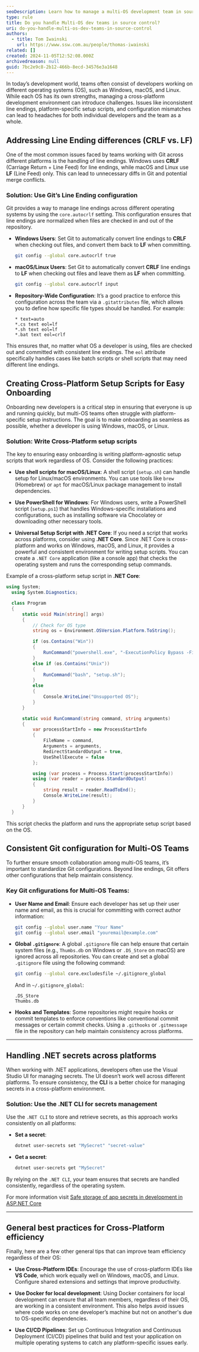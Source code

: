 ```yaml
---
seoDescription: Learn how to manage a multi-OS development team in source control. This article covers best practices for handling line endings (CRLF vs LF), creating cross-platform setup scripts, configuring Git for consistency, and using .NET CLI for secrets management to boost efficiency across Windows, macOS, and Linux.
type: rule
title: Do you handle Multi-OS dev teams in source control?
uri: do-you-handle-multi-os-dev-teams-in-source-control
authors:
  - title: Tom Iwainski
    url: https://www.ssw.com.au/people/thomas-iwainski
related: []
created: 2024-11-05T12:52:08.000Z
archivedreason: null
guid: 7bc2e9c8-2b12-466b-8ecd-34576e3a1648
---
```


In today’s development world, teams often consist of developers working on different operating systems (OS), such as Windows, macOS, and Linux. While each OS has its own strengths, managing a cross-platform development environment can introduce challenges. Issues like inconsistent line endings, platform-specific setup scripts, and configuration mismatches can lead to headaches for both individual developers and the team as a whole.

<!--endintro-->

## Addressing Line Ending differences (CRLF vs. LF)

One of the most common issues faced by teams working with Git across different platforms is the handling of line endings. Windows uses **CRLF** (Carriage Return + Line Feed) for line endings, while macOS and Linux use **LF** (Line Feed) only. This can lead to unnecessary diffs in Git and potential merge conflicts.

### Solution: Use Git’s Line Ending configuration

Git provides a way to manage line endings across different operating systems by using the `core.autocrlf` setting. This configuration ensures that line endings are normalized when files are checked in and out of the repository.

- **Windows Users**: Set Git to automatically convert line endings to **CRLF** when checking out files, and convert them back to **LF** when committing.

  ```bash
  git config --global core.autocrlf true
  ```

- **macOS/Linux Users**: Set Git to automatically convert **CRLF** line endings to **LF** when checking out files and leave them as **LF** when committing.

  ```bash
  git config --global core.autocrlf input
  ```

- **Repository-Wide Configuration**: It’s a good practice to enforce this configuration across the team via a `.gitattributes` file, which allows you to define how specific file types should be handled. For example:

  ```text
  * text=auto
  *.cs text eol=lf
  *.sh text eol=lf
  *.bat text eol=crlf
  ```

This ensures that, no matter what OS a developer is using, files are checked out and committed with consistent line endings. The `eol` attribute specifically handles cases like batch scripts or shell scripts that may need different line endings.

## Creating Cross-Platform Setup Scripts for Easy Onboarding

Onboarding new developers is a critical step in ensuring that everyone is up and running quickly, but multi-OS teams often struggle with platform-specific setup instructions. The goal is to make onboarding as seamless as possible, whether a developer is using Windows, macOS, or Linux.

### Solution: Write Cross-Platform setup scripts

The key to ensuring easy onboarding is writing platform-agnostic setup scripts that work regardless of OS. Consider the following practices:

- **Use shell scripts for macOS/Linux**: A shell script (`setup.sh`) can handle setup for Linux/macOS environments. You can use tools like `brew` (Homebrew) or `apt` for macOS/Linux package management to install dependencies.

- **Use PowerShell for Windows**: For Windows users, write a PowerShell script (`setup.ps1`) that handles Windows-specific installations and configurations, such as installing software via Chocolatey or downloading other necessary tools.

- **Universal Setup Script with .NET Core**: If you need a script that works across platforms, consider using **.NET Core**. Since .NET Core is cross-platform and works on Windows, macOS, and Linux, it provides a powerful and consistent environment for writing setup scripts. You can create a `.NET Core` application (like a console app) that checks the operating system and runs the corresponding setup commands.

Example of a cross-platform setup script in **.NET Core**:

```csharp
using System;
  using System.Diagnostics;

  class Program
  {
      static void Main(string[] args)
      {
          // Check for OS type
          string os = Environment.OSVersion.Platform.ToString();

          if (os.Contains("Win"))
          {
              RunCommand("powershell.exe", "-ExecutionPolicy Bypass -File setup.ps1");
          }
          else if (os.Contains("Unix"))
          {
              RunCommand("bash", "setup.sh");
          }
          else
          {
              Console.WriteLine("Unsupported OS");
          }
      }

      static void RunCommand(string command, string arguments)
      {
          var processStartInfo = new ProcessStartInfo
          {
              FileName = command,
              Arguments = arguments,
              RedirectStandardOutput = true,
              UseShellExecute = false
          };

          using (var process = Process.Start(processStartInfo))
          using (var reader = process.StandardOutput)
          {
              string result = reader.ReadToEnd();
              Console.WriteLine(result);
          }
      }
  }
```

This script checks the platform and runs the appropriate setup script based on the OS.

## Consistent Git configuration for Multi-OS Teams

To further ensure smooth collaboration among multi-OS teams, it’s important to standardize Git configurations. Beyond line endings, Git offers other configurations that help maintain consistency.

### Key Git cnfigurations for Multi-OS Teams:

- **User Name and Email**: Ensure each developer has set up their user name and email, as this is crucial for committing with correct author information:

  ```bash
  git config --global user.name "Your Name"
  git config --global user.email "youremail@example.com"
  ```

- **Global `.gitignore`**: A global `.gitignore` file can help ensure that certain system files (e.g., `Thumbs.db` on Windows or `.DS_Store` on macOS) are ignored across all repositories. You can create and set a global `.gitignore` file using the following command:

  ```bash
  git config --global core.excludesfile ~/.gitignore_global
  ```

  And in `~/.gitignore_global`:

  ```text
  .DS_Store
  Thumbs.db
  ```

- **Hooks and Templates**: Some repositories might require hooks or commit templates to enforce conventions like conventional commit messages or certain commit checks. Using a `.githooks` or `.gitmessage` file in the repository can help maintain consistency across platforms.

---

## Handling .NET secrets across platforms

When working with .NET applications, developers often use the Visual Studio UI for managing secrets. The UI doesn’t work well across different platforms. To ensure consistency, the **CLI** is a better choice for managing secrets in a cross-platform environment.

### Solution: Use the .NET CLI for secrets management

Use the `.NET CLI` to store and retrieve secrets, as this approach works consistently on all platforms:

- **Set a secret**:

  ```bash
  dotnet user-secrets set "MySecret" "secret-value"
  ```

- **Get a secret**:

  ```bash
  dotnet user-secrets get "MySecret"
  ```

By relying on the `.NET CLI`, your team ensures that secrets are handled consistently, regardless of the operating system.

For more information visit [Safe storage of app secrets in development in ASP.NET Core](https://learn.microsoft.com/en-us/aspnet/core/security/app-secrets?view=aspnetcore-8.0&tabs=linux)

---

## General best practices for Cross-Platform efficiency

Finally, here are a few other general tips that can improve team efficiency regardless of their OS:

- **Use Cross-Platform IDEs**: Encourage the use of cross-platform IDEs like **VS Code**, which work equally well on Windows, macOS, and Linux. Configure shared extensions and settings that improve productivity.

- **Use Docker for local development**: Using Docker containers for local development can ensure that all team members, regardless of their OS, are working in a consistent environment. This also helps avoid issues where code works on one developer’s machine but not on another's due to OS-specific dependencies.

- **Use CI/CD Pipelines**: Set up Continuous Integration and Continuous Deployment (CI/CD) pipelines that build and test your application on multiple operating systems to catch any platform-specific issues early.
